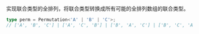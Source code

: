 实现联合类型的全排列，将联合类型转换成所有可能的全排列数组的联合类型。
```typescript
type perm = Permutation<'A' | 'B' | 'C'>; 
// ['A', 'B', 'C'] | ['A', 'C', 'B'] | ['B', 'A', 'C'] | ['B', 'C', 'A'] | ['C', 'A', 'B'] | ['C', 'B', 'A']
```
